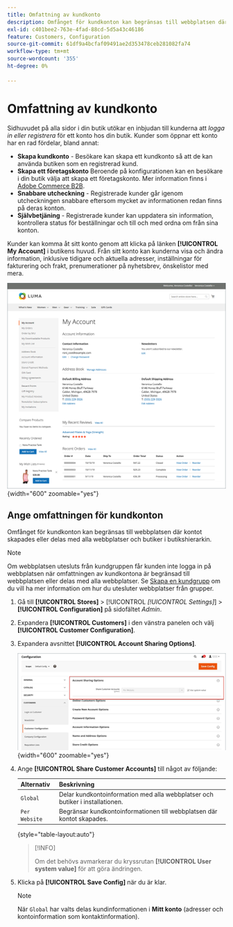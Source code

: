 ```yaml
---
title: Omfattning av kundkonto
description: Omfånget för kundkonton kan begränsas till webbplatsen där kontot skapades eller delas med alla webbplatser och butiker i butikshierarkin.
exl-id: c401bee2-763e-4fad-88cd-5d5a43c46186
feature: Customers, Configuration
source-git-commit: 61df9a4bcfaf09491ae2d353478ceb281082fa74
workflow-type: tm+mt
source-wordcount: '355'
ht-degree: 0%

---
```


# Omfattning av kundkonto

Sidhuvudet på alla sidor i din butik utökar en inbjudan till kunderna att _logga in eller registrera_ för ett konto hos din butik. Kunder som öppnar ett konto har en rad fördelar, bland annat:

* **Skapa kundkonto** - Besökare kan skapa ett kundkonto så att de kan använda butiken som en registrerad kund.
* **Skapa ett företagskonto** Beroende på konfigurationen kan en besökare i din butik välja att skapa ett företagskonto. Mer information finns i [Adobe Commerce B2B](../b2b/introduction.md).
* **Snabbare utcheckning** - Registrerade kunder går igenom utcheckningen snabbare eftersom mycket av informationen redan finns på deras konton.
* **Självbetjäning** - Registrerade kunder kan uppdatera sin information, kontrollera status för beställningar och till och med ordna om från sina konton.

Kunder kan komma åt sitt konto genom att klicka på länken **[!UICONTROL My Account]** i butikens huvud. Från sitt konto kan kunderna visa och ändra information, inklusive tidigare och aktuella adresser, inställningar för fakturering och frakt, prenumerationer på nyhetsbrev, önskelistor med mera.

![Mitt konto](assets/account-dashboard-my-account.png){width="600" zoomable="yes"}

## Ange omfattningen för kundkonton

Omfånget för kundkonton kan begränsas till webbplatsen där kontot skapades eller delas med alla webbplatser och butiker i butikshierarkin.

>[!NOTE]
>
>Om webbplatsen utesluts från kundgruppen får kunden inte logga in på webbplatsen när omfattningen av kundkontona är begränsad till webbplatsen eller delas med alla webbplatser. Se [Skapa en kundgrupp](customer-groups.md#create-a-customer-group) om du vill ha mer information om hur du utesluter webbplatser från grupper.

1. Gå till **[!UICONTROL Stores]** > [!UICONTROL _[!UICONTROL Settings]_] > **[!UICONTROL Configuration]** på sidofältet _Admin_.

1. Expandera **[!UICONTROL Customers]** i den vänstra panelen och välj **[!UICONTROL Customer Configuration]**.

1. Expandera avsnittet **[!UICONTROL Account Sharing Options]**.

   ![Alternativ för kontodelning](assets/customer-configuration-account-sharing-options.png){width="600" zoomable="yes"}

1. Ange **[!UICONTROL Share Customer Accounts]** till något av följande:

   | Alternativ | Beskrivning |
   | --- | --- |
   | `Global` | Delar kundkontoinformation med alla webbplatser och butiker i installationen. |
   | `Per Website` | Begränsar kundkontoinformationen till webbplatsen där kontot skapades. |

   {style="table-layout:auto"}

   >[!INFO]
   >
   > Om det behövs avmarkerar du kryssrutan **[!UICONTROL User system value]** för att göra ändringen.

1. Klicka på **[!UICONTROL Save Config]** när du är klar.

   >[!NOTE]
   >
   >När `Global` har valts delas kundinformationen i **Mitt konto** (adresser och kontoinformation som kontaktinformation).
